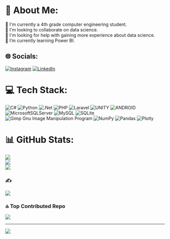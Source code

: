 # 💫 About Me:
🔭 I'm currently a 4th grade computer engineering student.<br>👯 I'm looking to collaborate on data science.<br>🤝 I'm looking for help with gaining more experience about data science.<br>🌱 I’m currently learning Power BI.


## 🌐 Socials:
[![Instagram](https://img.shields.io/badge/Instagram-%23E4405F.svg?logo=Instagram&logoColor=white)](https://instagram.com/metehanuzn.1) [![LinkedIn](https://img.shields.io/badge/LinkedIn-%230077B5.svg?logo=linkedin&logoColor=white)](https://linkedin.com/in/metehan-uzun-054804246) 

# 💻 Tech Stack:
![C#](https://img.shields.io/badge/c%23-%23239120.svg?style=plastic&logo=c-sharp&logoColor=white) ![Python](https://img.shields.io/badge/python-3670A0?style=plastic&logo=python&logoColor=ffdd54) ![.Net](https://img.shields.io/badge/.NET-5C2D91?style=plastic&logo=.net&logoColor=white) ![PHP](https://img.shields.io/badge/php-%23777BB4.svg?style=plastic&logo=php&logoColor=white) ![Laravel](https://img.shields.io/badge/laravel-%23FF2D20.svg?style=plastic&logo=laravel&logoColor=white) ![UNITY](https://img.shields.io/badge/Unity-%2320232a.svg?style=plastic&logo=unity&logoColor=white) ![ANDROID](https://img.shields.io/badge/android-%2320232a.svg?style=plastic&logo=android&logoColor=%a4c639) ![MicrosoftSQLServer](https://img.shields.io/badge/Microsoft%20SQL%20Sever-CC2927?style=plastic&logo=microsoft%20sql%20server&logoColor=white) ![MySQL](https://img.shields.io/badge/mysql-%2300f.svg?style=plastic&logo=mysql&logoColor=white) ![SQLite](https://img.shields.io/badge/sqlite-%2307405e.svg?style=plastic&logo=sqlite&logoColor=white) ![Gimp Gnu Image Manipulation Program](https://img.shields.io/badge/Gimp-657D8B?style=plastic&logo=gimp&logoColor=FFFFFF) ![NumPy](https://img.shields.io/badge/numpy-%23013243.svg?style=plastic&logo=numpy&logoColor=white) ![Pandas](https://img.shields.io/badge/pandas-%23150458.svg?style=plastic&logo=pandas&logoColor=white) ![Plotly](https://img.shields.io/badge/Plotly-%233F4F75.svg?style=plastic&logo=plotly&logoColor=white)
# 📊 GitHub Stats:
![](https://github-readme-stats.vercel.app/api?username=metehanuzn&theme=tokyonight&hide_border=false&include_all_commits=true&count_private=true)<br/>
![](https://github-readme-streak-stats.herokuapp.com/?user=metehanuzn&theme=tokyonight&hide_border=false)<br/>
![](https://github-readme-stats.vercel.app/api/top-langs/?username=metehanuzn&theme=tokyonight&hide_border=false&include_all_commits=true&count_private=true&layout=compact)

### ✍️ 
![](https://quotes-github-readme.vercel.app/api?type=horizontal&theme=tokyonight)

### 🔝 Top Contributed Repo
![](https://github-contributor-stats.vercel.app/api?username=metehanuzn&limit=5&theme=tokyonight&combine_all_yearly_contributions=true)

---
[![](https://visitcount.itsvg.in/api?id=metehanuzn&icon=2&color=6)](https://visitcount.itsvg.in)

<!-- Proudly created with GPRM ( https://gprm.itsvg.in ) -->

